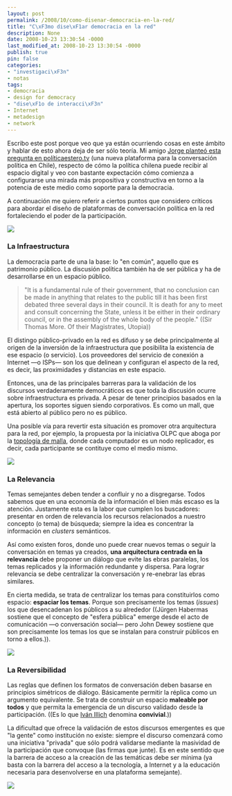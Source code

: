 ```yaml
---
layout: post
permalink: /2008/10/como-disenar-democracia-en-la-red/
title: "C\xF3mo dise\xF1ar democracia en la red"
description: None
date: 2008-10-23 13:30:54 -0000
last_modified_at: 2008-10-23 13:30:54 -0000
publish: true
pin: false
categories:
- "investigaci\xF3n"
- notas
tags:
- democracia
- design for democracy
- "dise\xF1o de interacci\xF3n"
- Internet
- metadesign
- network
---
```

Escribo este post porque veo que ya están ocurriendo cosas en este ámbito y hablar de esto ahora deja de ser sólo teoría. Mi amigo [Jorge planteó esta pregunta en políticaestero.tv](http://www.politicastereo.tv/debates.php "Debates de Política Stereo") (una nueva plataforma para la conversación política en Chile), respecto de cómo la política chilena puede recibir al espacio digital y veo con bastante expectación cómo comienza a configurarse una mirada más propositiva y constructiva en torno a la potencia de este medio como soporte para la democracia.

A continuación me quiero referir a ciertos puntos que considero críticos para abordar el diseño de plataformas de conversación política en la red fortaleciendo el poder de la participación.

![](http://herbertspencer.net/wp-content/uploads/2008/10/conversacion-en-red1.png)

### La Infraestructura

La democracia parte de una la base: lo "en común", aquello que es patrimonio público. La discusión política también ha de ser pública y ha de desarrollarse en un espacio público.

> "It is a fundamental rule of their government, that no conclusion can be made in anything that relates to the public till it has been first debated three several days in their council. It is death for any to meet and consult concerning the State, unless it be either in their ordinary council, or in the assembly of the whole body of the people." ((Sir Thomas More. Of their Magistrates, Utopia))

El distingo público-privado en la red es difuso y se debe principalmente al origen de la inversión de la infraestructura que posibilita la existencia de ese espacio (o servicio). Los proveedores del servicio de conexión a Internet —o ISPs— son los que delinean y configuran el aspecto de la red, es decir, las proximidades y distancias en este espacio.

Entonces, una de las principales barreras para la validación de los discursos verdaderamente democráticos es que toda la discusión ocurre sobre infraestructura es privada. A pesar de tener principios basados en la apertura, los soportes siguen siendo corporativos. Es como un mall, que está abierto al público pero no es público.

Una posible vía para revertir esta situación es promover otra arquitectura para la red, por ejemplo, la propuesta por la iniciativa OLPC que aboga por la [topología de malla](http://es.wikipedia.org/wiki/Topolog%C3%ADa_en_malla "Topología de Malla en Wikipedia"), donde cada computador es un nodo replicador, es decir, cada participante se contituye como el medio mismo.

![](http://herbertspencer.net/wp-content/uploads/2008/10/relevancia1.png)

### La Relevancia

Temas semejantes deben tender a confluir y no a disgregarse. Todos sabemos que en una economía de la información el bien más escaso es la atención. Justamente esta es la labor que cumplen los buscadores: presentar en orden de relevancia los recursos relacionados a nuestro concepto (o tema) de búsqueda; siempre la idea es concentrar la información en _clusters_ semánticos.

Así como existen foros, donde uno puede crear nuevos temas o seguir la conversación en temas ya creados, **una arquitectura centrada en la relevancia** debe proponer un diálogo que evite las ebras paralelas, los temas replicados y la información redundante y dispersa. Para lograr relevancia se debe centralizar la conversación y re-enebrar las ebras similares.

En cierta medida, se trata de centralizar los temas para constituirlos como espacio: **espaciar los temas**. Porque son precisamente los temas (_issues_) los que desencadenan los públicos a su alrededor ((Jürgen Habermas sostiene que el concepto de "esfera pública" emerge desde el acto de comunicación —o conversación social— pero John Dewey sostiene que son precisamente los temas los que se instalan para construir públicos en torno a ellos.)).

![](http://herbertspencer.net/wp-content/uploads/2008/10/reversibilidad1.png)

### La Reversibilidad

Las reglas que definen los formatos de conversación deben basarse en principios simétricos de diálogo. Básicamente permitir la réplica como un argumento equivalente. Se trata de construir un espacio **maleable por todos** y que permita la emergencia de un discurso validado desde la participación. ((Es lo que [Iván Illich](http://www.davidbourguignon.net/writings/tools-for-conviviality.html "Tools for Conviviality") denomina **convivial**.))

La dificultad que ofrece la validación de estos discursos emergentes es que "la gente" como institución no existe: siempre el discurso comenzará como una iniciativa "privada" que sólo podrá validarse mediante la masividad de la participación que convoque (las firmas que junte). Es en este sentido que la barrera de acceso a la creación de las temáticas debe ser mínima (ya basta con la barrera del acceso a la tecnología, a Internet y a la educación necesaria para desenvolverse en una plataforma semejante).

![](http://herbertspencer.net/wp-content/uploads/2008/10/conclusiones1.png)
